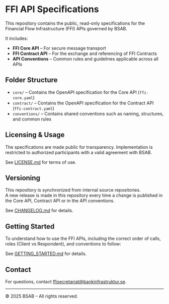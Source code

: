 # FFI API Specifications

This repository contains the public, read-only specifications for the Financial Flow Infrastructure (FFI) APIs governed by BSAB.

It includes:

- **FFI Core API** – For secure message transport
- **FFI Contract API** – For the exchange and referencing of FFI Contracts
- **API Conventions** – Common rules and guidelines applicable across all APIs

## Folder Structure

- `core/` – Contains the OpenAPI specification for the Core API (`ffi-core.yaml`)
- `contract/` – Contains the OpenAPI specification for the Contract API (`ffi-contract.yaml`)
- `conventions/` – Contains shared conventions such as naming, structures, and common rules

## Licensing & Usage

The specifications are made public for transparency. Implementation is restricted to authorized participants with a valid agreement with BSAB.  

See [LICENSE.md](./LICENSE.md) for terms of use.

## Versioning

This repository is synchronized from internal source repositories.  
A new release is made in this repository every time a change is published in the Core API, Contract API or in the API conventions.  

See [CHANGELOG.md](./CHANGELOG.md) for details.

## Getting Started

To understand how to use the FFI APIs, including the correct order of calls, roles (Client vs Respondent), and conventions to follow:

See [GETTING_STARTED.md](./GETTING_STARTED.md) for details.

## Contact

For questions, contact ffisecretariat@bankinfrastruktur.se.

---

© 2025 BSAB – All rights reserved.